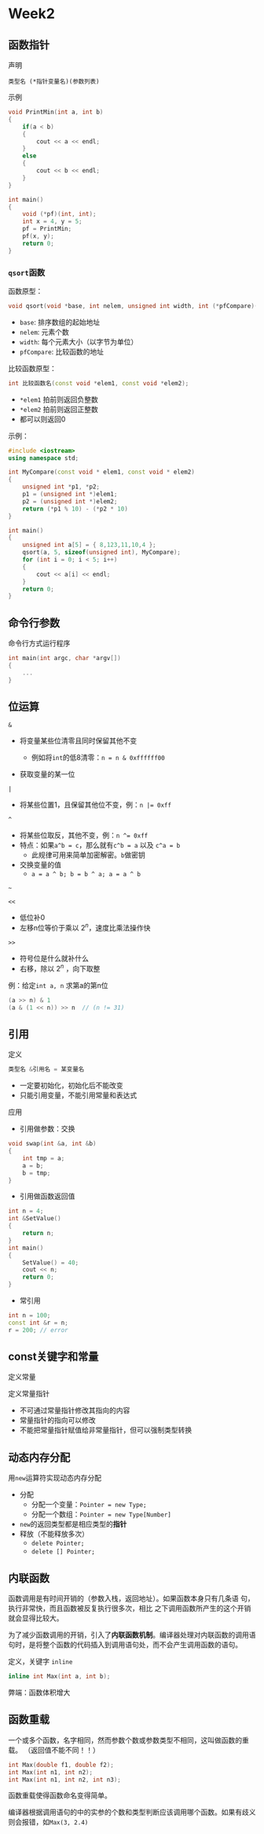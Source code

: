 # Week2

## 函数指针

声明

```
类型名 (*指针变量名)(参数列表)
```

示例

```c++
void PrintMin(int a, int b)
{
	if(a < b)
    {
		cout << a << endl;
    }
  	else
    {
		cout << b << endl;
    }
}

int main()
{
	void (*pf)(int, int);
  	int x = 4, y = 5;
  	pf = PrintMin;
  	pf(x, y);
  	return 0;
}
```

### `qsort`函数

函数原型：

```c++
void qsort(void *base, int nelem, unsigned int width, int (*pfCompare)(const void *, const void *));
```

- `base`: 排序数组的起始地址
- `nelem`: 元素个数
- `width`: 每个元素大小（以字节为单位）
- `pfCompare`: 比较函数的地址

比较函数原型：

```c++
int 比较函数名(const void *elem1, const void *elem2);
```

- `*elem1` 拍前则返回负整数
- `*elem2` 拍前则返回正整数
- 都可以则返回0

示例：

```c++
#include <iostream>
using namespace std;

int MyCompare(const void * elem1, const void * elem2)
{
	unsigned int *p1, *p2;
  	p1 = (unsigned int *)elem1;
  	p2 = (unsigned int *)elem2;
  	return (*p1 % 10) - (*p2 * 10)
}

int main()
{
	unsigned int a[5] = { 8,123,11,10,4 };
  	qsort(a, 5, sizeof(unsigned int), MyCompare);
  	for (int i = 0; i < 5; i++)
    {
		cout << a[i] << endl;
    }
  	return 0;
}
```



## 命令行参数

命令行方式运行程序

```c++
int main(int argc, char *argv[])
{
	...
}
```



## 位运算

`&`

- 将变量某些位清零且同时保留其他不变

  - 例如将`int`的低8清零：`n = n & 0xffffff00`

- 获取变量的某一位

`|`

- 将某些位置1，且保留其他位不变，例：`n |= 0xff`

`^`

- 将某些位取反，其他不变，例：`n ^= 0xff`
- 特点：如果`a^b = c`，那么就有`c^b = a` 以及 `c^a = b`
  - 此规律可用来简单加密解密。`b`做密钥
- 交换变量的值
  - `a = a ^ b; b = b ^ a; a = a ^ b`

`~`

`<<`

- 低位补0
- 左移n位等价于乘以 $2^n$，速度比乘法操作快

`>>`

- 符号位是什么就补什么
- 右移，除以 $2^n$ ，向下取整

例：给定`int a, n` 求第a的第n位

```c++
(a >> n) & 1
(a & (1 << n)) >> n  // (n != 31)
```



## 引用

定义

```c++
类型名 &引用名 = 某变量名
```

- 一定要初始化，初始化后不能改变
- 只能引用变量，不能引用常量和表达式

应用

- 引用做参数：交换

```c++
void swap(int &a, int &b)
{
	int tmp = a;
  	a = b;
  	b = tmp;
}
```

- 引用做函数返回值

```c++
int n = 4;
int &SetValue()
{
	return n;
}
int main()
{
	SetValue() = 40;
  	cout << n;
  	return 0;
}
```

- 常引用

```c++
int n = 100;
const int &r = n;
r = 200; // error
```



## const关键字和常量

定义常量

定义常量指针

- 不可通过常量指针修改其指向的内容
- 常量指针的指向可以修改
- 不能把常量指针赋值给非常量指针，但可以强制类型转换



## 动态内存分配

用`new`运算符实现动态内存分配

- 分配
  - 分配一个变量：`Pointer = new Type;`
  - 分配一个数组：`Pointer = new Type[Number]`
- `new`的返回类型都是相应类型的**指针**
- 释放（不能释放多次）
  - `delete Pointer;`
  - `delete [] Pointer;`



## 内联函数

函数调用是有时间开销的（参数入栈，返回地址）。如果函数本身只有几条语 句，执行非常快，而且函数被反复执行很多次，相比 之下调用函数所产生的这个开销就会显得比较大。

为了减少函数调用的开销，引入了**内联函数机制**。编译器处理对内联函数的调用语句时，是将整个函数的代码插入到调用语句处，而不会产生调用函数的语句。

定义，关键字 `inline`

```c++
inline int Max(int a, int b);
```

弊端：函数体积增大



## 函数重载

一个或多个函数，名字相同，然而参数个数或参数类型不相同，这叫做函数的重载。 （返回值不能不同！！）

```c++
int Max(double f1, double f2);
int Max(int n1, int n2);
int Max(int n1, int n2, int n3);
```

函数重载使得函数命名变得简单。

编译器根据调用语句的中的实参的个数和类型判断应该调用哪个函数。如果有歧义则会报错，如`Max(3, 2.4)`